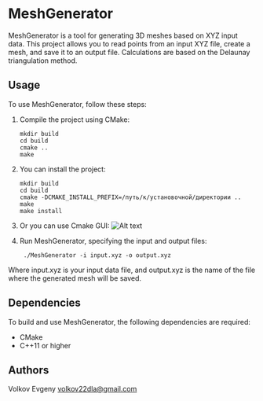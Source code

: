 # MeshGenerator

MeshGenerator is a tool for generating 3D meshes based on XYZ input data. This project allows you to read points from an input XYZ file, create a mesh, and save it to an output file. Calculations are based on the Delaunay triangulation method.

## Usage

To use MeshGenerator, follow these steps:

1. Compile the project using CMake:

   ```shell
   mkdir build
   cd build
   cmake ..
   make
   ```
2. You can install the project:

   ```shell
   mkdir build
   cd build
   cmake -DCMAKE_INSTALL_PREFIX=/путь/к/установочной/директории ..
   make
   make install   
3. Or you can use Cmake GUI:
![Alt text](data/image.png)

4. Run MeshGenerator, specifying the input and output files:

   ```shell
    ./MeshGenerator -i input.xyz -o output.xyz
    ```
Where input.xyz is your input data file, and output.xyz is the name of the file where the generated mesh will be saved.

## Dependencies
To build and use MeshGenerator, the following dependencies are required:

- CMake
- C++11 or higher

## Authors
Volkov Evgeny
volkov22dla@gmail.com